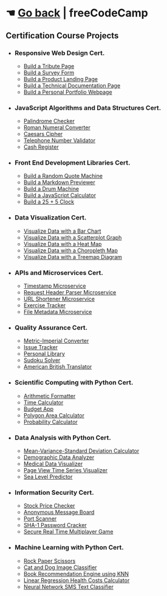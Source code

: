 # &#9754; [Go back](https://mikekamilos.github.io/) | freeCodeCamp
## Certification Course Projects

* ### Responsive Web Design Cert.
  * [Build a Tribute Page](https://mikekamilos.github.io/free-code-camp/fcc1-resdes/tribute-page/index.html)
  * [Build a Survey Form](https://mikekamilos.github.io/free-code-camp/fcc1-resdes/survey-form/index.html)
  * [Build a Product Landing Page](#)
  * [Build a Technical Documentation Page](#)
  * [Build a Personal Portfolio Webpage](#)
* ### JavaScript Algorithms and Data Structures Cert.
  * [Palindrome Checker](#)
  * [Roman Numeral Converter](#)
  * [Caesars Cipher](#)
  * [Telephone Number Validator](#)
  * [Cash Register](#)
* ### Front End Development Libraries Cert.
  * [Build a Random Quote Machine](#)
  * [Build a Markdown Previewer](#)
  * [Build a Drum Machine](#)
  * [Build a JavaScript Calculator](#)
  * [Build a 25 + 5 Clock](#)
* ### Data Visualization Cert.
  * [Visualize Data with a Bar Chart](#)
  * [Visualize Data with a Scatterplot Graph](#)
  * [Visualize Data with a Heat Map](#)
  * [Visualize Data with a Choropleth Map](#)
  * [Visualize Data with a Treemap Diagram](#)
* ### APIs and Microservices Cert.
  * [Timestamp Microservice](#)
  * [Request Header Parser Microservice](#)
  * [URL Shortener Microservice](#)
  * [Exercise Tracker](#)
  * [File Metadata Microservice](#)
* ### Quality Assurance Cert.
  * [Metric-Imperial Converter](#)
  * [Issue Tracker](#)
  * [Personal Library](#)
  * [Sudoku Solver](#)
  * [American British Translator](#)
* ### Scientific Computing with Python Cert.
  * [Arithmetic Formatter](#)
  * [Time Calculator](#)
  * [Budget App](#)
  * [Polygon Area Calculator](#)
  * [Probability Calculator](#)
* ### Data Analysis with Python Cert.
  * [Mean-Variance-Standard Deviation Calculator](#)
  * [Demographic Data Analyzer](#)
  * [Medical Data Visualizer](#)
  * [Page View Time Series Visualizer](#)
  * [Sea Level Predictor](#)
* ### Information Security Cert.
  * [Stock Price Checker](#)
  * [Anonymous Message Board](#)
  * [Port Scanner](#)
  * [SHA-1 Password Cracker](#)
  * [Secure Real Time Multiplayer Game](#)
* ### Machine Learning with Python Cert.
  * [Rock Paper Scissors](#)
  * [Cat and Dog Image Classifier](#)
  * [Book Recommendation Engine using KNN](#)
  * [Linear Regression Health Costs Calculator](#)
  * [Neural Network SMS Text Classifier](#)
